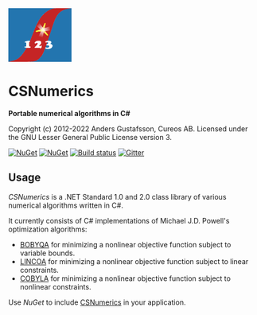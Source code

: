 <img src="csnumerics.png" alt="CSNumerics logo" height="108" />

# CSNumerics

<b>Portable numerical algorithms in C#</b>

Copyright (c) 2012-2022 Anders Gustafsson, Cureos AB. Licensed under the GNU Lesser General Public License version 3.<br />

[![NuGet](https://img.shields.io/nuget/v/csnumerics.svg)](https://www.nuget.org/packages/csnumerics/)
[![NuGet](https://img.shields.io/nuget/dt/csnumerics.svg)](https://www.nuget.org/packages/csnumerics/)
[![Build status](https://ci.appveyor.com/api/projects/status/2msksh7auurc4hu4?svg=true)](https://ci.appveyor.com/project/anders9ustafsson/csnumerics)
[![Gitter](https://badges.gitter.im/Join%20Chat.svg)](https://gitter.im/cureos/csnumerics?utm_source=badge&utm_medium=badge&utm_campaign=pr-badge)

## Usage

*CSNumerics* is a .NET Standard 1.0 and 2.0 class library of various numerical algorithms written in C#. 

It currently consists of C# implementations of Michael J.D. Powell's optimization algorithms:

* [BOBYQA](https://github.com/cureos/csnumerics/wiki/BOBYQA) for minimizing a nonlinear objective function subject to variable bounds.
* [LINCOA](https://github.com/cureos/csnumerics/wiki/LINCOA) for minimizing a nonlinear objective function subject to linear constraints.
* [COBYLA](https://github.com/cureos/csnumerics/wiki/COBYLA) for minimizing a nonlinear objective function subject to nonlinear constraints.

Use *NuGet* to include [CSNumerics](https://www.nuget.org/packages/csnumerics) in your application.
